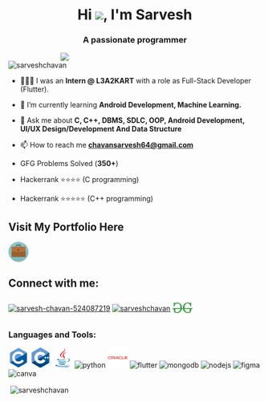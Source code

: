 <h1 align="center" >Hi <img width="30" src="https://raw.githubusercontent.com/MartinHeinz/MartinHeinz/master/wave.gif">, I'm Sarvesh</h1>
<h3 align="center">A passionate programmer</h3>
<img align="right" width="400" src="https://cdn.dribbble.com/users/1059583/screenshots/4171367/coding-freak.gif">
<p align="left"> <img src="https://komarev.com/ghpvc/?username=sarveshchavan&label=Profile%20views&color=0e75b6&style=flat" alt="sarveshchavan" /> </p>

- 👨🏻‍💼 I was an **Intern @ L3A2KART** with a role as Full-Stack Developer (Flutter). 

- 🌱 I’m currently learning **Android Development, Machine Learning.**

- 💬 Ask me about **C, C++, DBMS, SDLC, OOP, Android Development, UI/UX Design/Development And Data Structure**

- 📫 How to reach me **chavansarvesh64@gmail.com**

- GFG Problems Solved (**350+**)
 
- Hackerrank ⭐⭐⭐⭐ (C programming)

- Hackerrank ⭐⭐⭐⭐⭐ (C++ programming)

<h2 align="left">Visit My Portfolio Here </h2>
<a href="https://sarveshchavan.github.io" target="blank"><img align="center" src="https://github.com/SarveshChavan/SarveshChavan/blob/059d08d5c75c97abea3f3892a8c5a8cc01c5aca6/portfolio-icon-png-72.webp" alt="Portfolio" height="40" width="40" /></a>

<h2 align="left">Connect with me:</h2>
<p align="left">
<a href="https://linkedin.com/in/sarvesh-chavan-524087219" target="blank"><img align="center" src="https://raw.githubusercontent.com/rahuldkjain/github-profile-readme-generator/master/src/images/icons/Social/linked-in-alt.svg" alt="sarvesh-chavan-524087219" height="30" width="40" /></a>
<a href="https://www.hackerrank.com/sarveshchavan" target="blank"><img align="center" src="https://raw.githubusercontent.com/rahuldkjain/github-profile-readme-generator/master/src/images/icons/Social/hackerrank.svg" alt="sarveshchavan" height="30" width="40" /></a>
<a href="https://auth.geeksforgeeks.org/user/chavansarvesh" target="blank"><img align="center" src="https://github.com/SarveshChavan/SarveshChavan/blob/059d08d5c75c97abea3f3892a8c5a8cc01c5aca6/GeeksforGeeks.webp"
 alt="chavansarvesh" height="40" width="40" /></a>

</p>

<h3 align="left">Languages and Tools:</h3>
<p align="left"> <img src="https://raw.githubusercontent.com/devicons/devicon/master/icons/c/c-original.svg" alt="c" width="40" height="40"/>
  <img src="https://raw.githubusercontent.com/devicons/devicon/master/icons/cplusplus/cplusplus-original.svg" alt="cplusplus" width="40" height="40"/> 
  <img src="https://raw.githubusercontent.com/devicons/devicon/master/icons/java/java-original.svg" alt="java" width="40" height="40"/> 
  <img src="https://github.com/SarveshChavan/SarveshChavan/assets/103113615/ea647dab-3d69-4768-a62b-c3fe91df22fe" alt="python" width="40" height="40"/> 
  <img src="https://raw.githubusercontent.com/devicons/devicon/master/icons/oracle/oracle-original.svg" alt="oracle" width="40" height="40"/> 
  <img src="https://github.com/SarveshChavan/SarveshChavan/assets/103113615/f63f1bd4-8fa8-48f5-a11f-9336285cfadb" alt="flutter" width="30" height="35"/> 
  <img src="https://github.com/SarveshChavan/SarveshChavan/assets/103113615/96c2f4b8-a123-4193-9fb8-23752f1fe2a9" alt="mongodb" width="40" height="40"/>
  <img src="https://github.com/SarveshChavan/SarveshChavan/assets/103113615/74b7f46c-93e2-4870-9cfa-a1c6558144c2" alt="nodejs" width="40" height="40"/>
  <img src="https://github.com/SarveshChavan/SarveshChavan/assets/103113615/ffa9fe1b-a6c2-4cc9-9f07-ffc00aa91e19" alt="figma" width="35" height="35"/>
  <img src="https://github.com/SarveshChavan/SarveshChavan/assets/103113615/c293fe23-5cbc-49c3-bbbe-e7cf89ec714c" alt="canva" width="35" height="35"/>
  
</p>

<p>&nbsp;<img align="center" src="https://github-readme-stats.vercel.app/api?username=sarveshchavan&show_icons=true&locale=en" alt="sarveshchavan" /></p>
